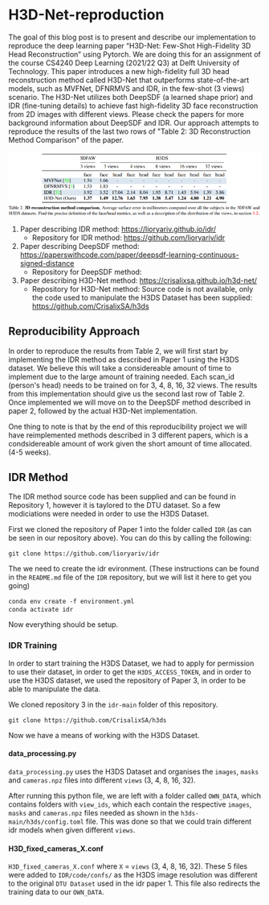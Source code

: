# H3D-Net-reproduction
The goal of this blog post is to present and describe our implementation to reproduce the deep learning paper “H3D-Net: Few-Shot High-Fidelity 3D Head Reconstruction” using Pytorch. We are doing this for an assignment of the course CS4240 Deep Learning (2021/22 Q3) at Delft University of Technology. This paper introduces a new high-fidelity full 3D head reconstruction method called H3D-Net that outperforms state-of-the-art models, such as MVFNet, DFNRMVS and IDR, in the few-shot (3 views) scenario. The H3D-Net utilizes both DeepSDF (a learned shape prior) and IDR (fine-tuning details) to achieve fast high-fidelity 3D face reconstruction from 2D images with different views. Please check the papers for more background information about DeepSDF and IDR. Our approach attempts to reproduce the results of the last two rows of "Table 2: 3D Reconstruction Method Comparison" of the paper.

![Table 2 ](README_images/Table2.png)

1. Paper describing IDR method: https://lioryariv.github.io/idr/  
   - Repository for IDR method: https://github.com/lioryariv/idr
2. Paper describing DeepSDF method: https://paperswithcode.com/paper/deepsdf-learning-continuous-signed-distance  
   - Repository for DeepSDF method: 
3. Paper describing H3D-Net method: https://crisalixsa.github.io/h3d-net/  
   - Repository for H3D-Net method: Source code is not available, only the code used to manipulate the H3DS Dataset has been supplied: https://github.com/CrisalixSA/h3ds

## Reproducibility Approach

In order to reproduce the results from Table 2, we will first start by implementing the IDR method as described in Paper 1 using the H3DS dataset. We believe this will take a considereable amount of time to implement due to the large amount of training needed. Each scan_id (person's head) needs to be trained on for 3, 4, 8, 16, 32 views. The results from this implementation should give us the second last row of Table 2.
Once implemented we will move on to the DeepSDF method described in paper 2, followed by the actual H3D-Net implementation. 

One thing to note is that by the end of this reproducibility project we will have reimplemented methods described in 3 different papers, which is a condsidereable amount of work given the short amount of time allocated. (4-5 weeks).
 
## IDR Method

The IDR method source code has been supplied and can be found in Repository 1, however it is taylored to the DTU dataset. So a few modiciations were needed in order to use the H3DS Dataset. 

First we cloned the repository of Paper 1 into the folder called `IDR` (as can be seen in our repository above). You can do this by calling the following:

```
git clone https://github.com/lioryariv/idr
```

The we need to create the idr evironment. (These instructions can be found in the `README.md` file of the `IDR` repository, but we will list it here to get you going)

```
conda env create -f environment.yml
conda activate idr
```

Now everything should be setup. 

### IDR Training

In order to start training the H3DS Dataset, we had to apply for permission to use their dataset, in order to get the `H3DS_ACCESS_TOKEN`, and in order to use the H3DS dataset, we used the repository of Paper 3, in order to be able to manipulate the data.

We cloned repository 3 in the `idr-main` folder of this repository.

```
git clone https://github.com/CrisalixSA/h3ds
```

Now we have a means of working with the H3DS Dataset.

#### data_processing.py

`data_processing.py` uses the H3DS Dataset and organises the `images`, `masks` and `cameras.npz` files into different `views` (3, 4, 8, 16, 32). 

After running this python file, we are left with a folder called `OWN_DATA`, which contains folders with `view_ids`, which each contain the respective `images`, `masks` and `cameras.npz` files needed as shown in the `h3ds-main/h3ds/config.toml` file. This was done so that we could train different idr models when given different `views`.

#### H3D_fixed_cameras_X.conf

`H3D_fixed_cameras_X.conf` where `X` = `views` (3, 4, 8, 16, 32). These 5 files were added to `IDR/code/confs/` as the H3DS image resolution was different to the original `DTU Dataset` used in the idr paper 1. This file also redirects the training data to our `OWN_DATA`.



